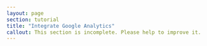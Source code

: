 ```yaml
---
layout: page
section: tutorial
title: "Integrate Google Analytics"
callout: This section is incomplete. Please help to improve it.
---
```

